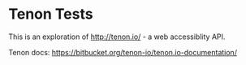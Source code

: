 Tenon Tests
===========

This is an exploration of http://tenon.io/ - a web accessiblity API.

Tenon docs: https://bitbucket.org/tenon-io/tenon.io-documentation/


